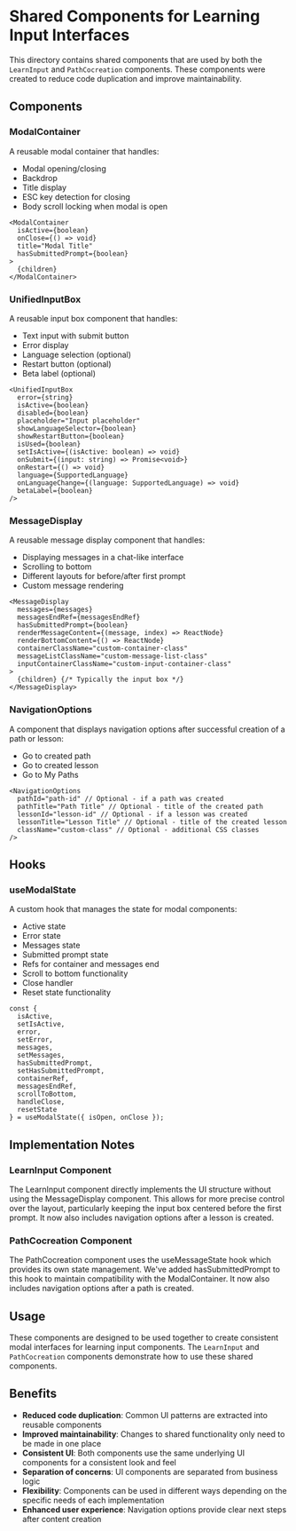 # Shared Components for Learning Input Interfaces

This directory contains shared components that are used by both the `LearnInput` and `PathCocreation` components. These components were created to reduce code duplication and improve maintainability.

## Components

### ModalContainer

A reusable modal container that handles:
- Modal opening/closing
- Backdrop
- Title display
- ESC key detection for closing
- Body scroll locking when modal is open

```tsx
<ModalContainer
  isActive={boolean}
  onClose={() => void}
  title="Modal Title"
  hasSubmittedPrompt={boolean}
>
  {children}
</ModalContainer>
```

### UnifiedInputBox

A reusable input box component that handles:
- Text input with submit button
- Error display
- Language selection (optional)
- Restart button (optional)
- Beta label (optional)

```tsx
<UnifiedInputBox
  error={string}
  isActive={boolean}
  disabled={boolean}
  placeholder="Input placeholder"
  showLanguageSelector={boolean}
  showRestartButton={boolean}
  isUsed={boolean}
  setIsActive={(isActive: boolean) => void}
  onSubmit={(input: string) => Promise<void>}
  onRestart={() => void}
  language={SupportedLanguage}
  onLanguageChange={(language: SupportedLanguage) => void}
  betaLabel={boolean}
/>
```

### MessageDisplay

A reusable message display component that handles:
- Displaying messages in a chat-like interface
- Scrolling to bottom
- Different layouts for before/after first prompt
- Custom message rendering

```tsx
<MessageDisplay
  messages={messages}
  messagesEndRef={messagesEndRef}
  hasSubmittedPrompt={boolean}
  renderMessageContent={(message, index) => ReactNode}
  renderBottomContent={() => ReactNode}
  containerClassName="custom-container-class"
  messageListClassName="custom-message-list-class"
  inputContainerClassName="custom-input-container-class"
>
  {children} {/* Typically the input box */}
</MessageDisplay>
```

### NavigationOptions

A component that displays navigation options after successful creation of a path or lesson:
- Go to created path
- Go to created lesson
- Go to My Paths

```tsx
<NavigationOptions
  pathId="path-id" // Optional - if a path was created
  pathTitle="Path Title" // Optional - title of the created path
  lessonId="lesson-id" // Optional - if a lesson was created
  lessonTitle="Lesson Title" // Optional - title of the created lesson
  className="custom-class" // Optional - additional CSS classes
/>
```

## Hooks

### useModalState

A custom hook that manages the state for modal components:
- Active state
- Error state
- Messages state
- Submitted prompt state
- Refs for container and messages end
- Scroll to bottom functionality
- Close handler
- Reset state functionality

```tsx
const {
  isActive,
  setIsActive,
  error,
  setError,
  messages,
  setMessages,
  hasSubmittedPrompt,
  setHasSubmittedPrompt,
  containerRef,
  messagesEndRef,
  scrollToBottom,
  handleClose,
  resetState
} = useModalState({ isOpen, onClose });
```

## Implementation Notes

### LearnInput Component

The LearnInput component directly implements the UI structure without using the MessageDisplay component. This allows for more precise control over the layout, particularly keeping the input box centered before the first prompt. It now also includes navigation options after a lesson is created.

### PathCocreation Component

The PathCocreation component uses the useMessageState hook which provides its own state management. We've added hasSubmittedPrompt to this hook to maintain compatibility with the ModalContainer. It now also includes navigation options after a path is created.

## Usage

These components are designed to be used together to create consistent modal interfaces for learning input components. The `LearnInput` and `PathCocreation` components demonstrate how to use these shared components.

## Benefits

- **Reduced code duplication**: Common UI patterns are extracted into reusable components
- **Improved maintainability**: Changes to shared functionality only need to be made in one place
- **Consistent UI**: Both components use the same underlying UI components for a consistent look and feel
- **Separation of concerns**: UI components are separated from business logic
- **Flexibility**: Components can be used in different ways depending on the specific needs of each implementation
- **Enhanced user experience**: Navigation options provide clear next steps after content creation 
